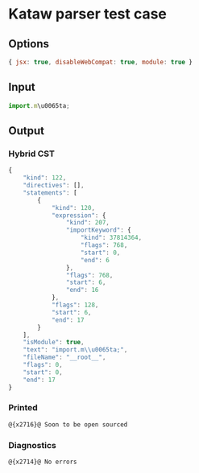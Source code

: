 # Kataw parser test case

## Options

`````js
{ jsx: true, disableWebCompat: true, module: true }
`````

## Input

`````js
import.m\u0065ta;
`````

## Output

### Hybrid CST

```javascript
{
    "kind": 122,
    "directives": [],
    "statements": [
        {
            "kind": 120,
            "expression": {
                "kind": 207,
                "importKeyword": {
                    "kind": 37814364,
                    "flags": 768,
                    "start": 0,
                    "end": 6
                },
                "flags": 768,
                "start": 6,
                "end": 16
            },
            "flags": 128,
            "start": 6,
            "end": 17
        }
    ],
    "isModule": true,
    "text": "import.m\\u0065ta;",
    "fileName": "__root__",
    "flags": 0,
    "start": 0,
    "end": 17
}
```

### Printed

```javascript
@{x2716}@ Soon to be open sourced
```

### Diagnostics

```javascript
@{x2714}@ No errors
```


